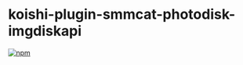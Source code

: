 # koishi-plugin-smmcat-photodisk-imgdiskapi

[![npm](https://img.shields.io/npm/v/koishi-plugin-smmcat-photodisk-imgdiskapi?style=flat-square)](https://www.npmjs.com/package/koishi-plugin-smmcat-photodisk-imgdiskapi)
